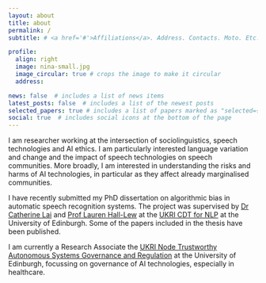 ```yaml
---
layout: about
title: about
permalink: /
subtitle: # <a href='#'>Affiliations</a>. Address. Contacts. Moto. Etc.

profile:
  align: right
  image: nina-small.jpg
  image_circular: true # crops the image to make it circular
  address:

news: false  # includes a list of news items
latest_posts: false  # includes a list of the newest posts
selected_papers: true # includes a list of papers marked as "selected={true}"
social: true  # includes social icons at the bottom of the page
---
```


I am researcher working at the intersection of sociolinguistics, speech technologies and AI ethics. I am particularly interested language variation and change and the impact of speech technologies on speech communities. More broadly, I am interested in understanding the risks and harms of AI technologies, in particular as they affect already marginalised communities.

I have recently submitted my PhD dissertation on algorithmic bias in automatic speech recognition systems. The project was supervised by [Dr Catherine Lai](https://homepages.inf.ed.ac.uk/clai/) and [Prof Lauren Hall-Lew](https://www.laurenhall-lew.com/) at the [UKRI CDT for NLP](https://web.inf.ed.ac.uk/cdt/natural-language-processing) at the University of Edinburgh. Some of the papers included in the thesis have been published.

I am currently a Research Associate the [UKRI Node Trustworthy Autonomous Systems Governance and Regulation](https://web.inf.ed.ac.uk/tas) at the University of Edinburgh, focussing on governance of AI technologies, especially in healthcare.

<!--
Write your biography here. Tell the world about yourself. Link to your favorite [subreddit](http://reddit.com). You can put a picture in, too. The code is already in, just name your picture `prof_pic.jpg` and put it in the `img/` folder.test

Put your address / P.O. box / other info right below your picture. You can also disable any of these elements by editing `profile` property of the YAML header of your `_pages/about.md`. Edit `_bibliography/papers.bib` and Jekyll will render your [publications page](/al-folio/publications/) automatically.

Link to your social media connections, too. This theme is set up to use [Font Awesome icons](http://fortawesome.github.io/Font-Awesome/) and [Academicons](https://jpswalsh.github.io/academicons/), like the ones below. Add your Facebook, Twitter, LinkedIn, Google Scholar, or just disable all of them.
-->
